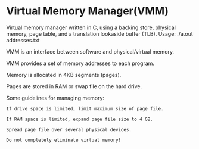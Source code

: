 Virtual Memory Manager(VMM)
==

Virtual memory manager written in C, using a backing store, physical memory, page table, and a translation lookaside buffer (TLB).
Usage: ./a.out addresses.txt




VMM is an interface between software and physical/virtual memory.

VMM provides a set of memory addresses to each program.

Memory is allocated in 4KB segments (pages).

Pages are stored in RAM or swap file on the hard drive.

Some guidelines for managing memory:

    If drive space is limited, limit maximum size of page file.

    If RAM space is limited, expand page file size to 4 GB.

    Spread page file over several physical devices.

    Do not completely eliminate virtual memory!
